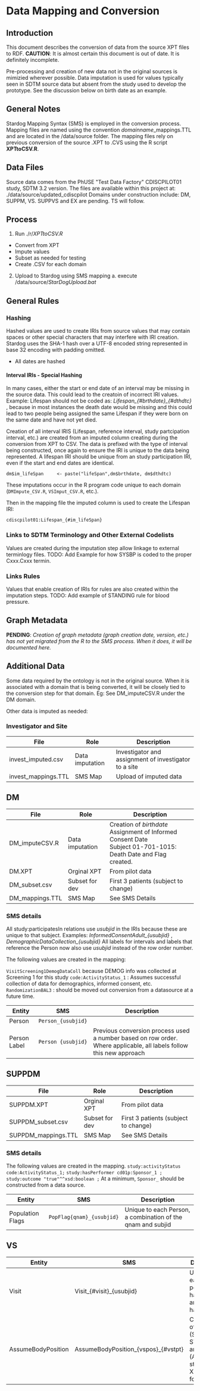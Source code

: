 
# Data Mapping and Conversion
## Introduction
This document describes the conversion of data from the source XPT files to RDF.
**CAUTION**: It is almost certain this document is out of date. It is definitely
incomplete.

Pre-processing and creation of new data not in the original sources is mimizied wherever possible. Data imputation is used for values typically seen in SDTM source data but absent from the study used to develop the prototype. See the discussion below on birth date as an example. 


## General Notes
Stardog Mapping Syntax (SMS) is employed in the conversion process. Mapping files are named
using the convention *domainname*_mappings.TTL and are located in the /data/source
folder. The mapping files rely on previous conversion of the source .XPT to .CVS
using the R script **XPTtoCSV.R**.

## Data Files
Source data comes from the PhUSE "Test Data Factory" CDISCPILOT01 study,
SDTM 3.2 version. The files are available within this project at:  
./data/source/updated_cdiscpilot
Domains under construction include: DM, SUPPM, VS. SUPPVS and EX are pending.
TS will follow.


## Process
1. Run ./r/*XPTtoCSV.R*
  * Convert from XPT
  * Impute values
  * Subset as needed for testing
  * Create .CSV for each domain
2. Upload to Stardog using SMS mapping
  a. execute /data/source/*StarDogUpload.bat*


## General Rules
### Hashing
Hashed values are used to create IRIs from source values that may contain spaces or other special characters that may interfere with IRI creation. Stardog uses the SHA-1 hash over a UTF-8 encoded string represented in base 32 encoding with padding omitted.

* All dates are hashed

#### Interval IRIs - Special Hashing
In many cases, either the start or end date of an interval may be missing in the source data. This could lead to the creatoin of incorrect IRI values. Example: Lifespan should not be coded as: *Lifespan_{#brthdate}_{#dthdtc}* , because in most instances the death date would be missing and this could lead to two people being assigned the same Lifespan if they were born on the same date and have not yet died.

Creation of all interval IRIS (Lifespan, reference interval, study partcipation interval, etc.) are created from an imputed column creating during the conversion from XPT to CSV. The data is prefixed with the type of interval being constructed, once again to ensure the IRI is unique to the data being represented. A lifespan IRI should be unique from an study participation IRI, even if the start and end dates are identical.

    dm$im_lifeSpan     <- paste("lifeSpan",dm$brthdate, dm$dthdtc)

These imputations occur in the R program code unique to each domain (`DMImpute_CSV.R`, `VSImput_CSV.R`, etc.).

Then in the mapping file the imputed column is used to create the Lifespan IRI:

    cdiscpilot01:Lifespan_{#im_lifeSpan} 

### Links to SDTM Terminology and Other External Codelists
Values are created during the imputation step allow linkage to external terminlogy files. 
TODO: Add Example for how SYSBP is coded to the proper Cxxx.Cxxx termin. 


### Links Rules 
Values that enable creation of IRIs for rules are also created within the imputation steps.
TODO: Add example of STANDING rule for blood pressure.


## Graph Metadata
**PENDING**: 
*Creation of graph metadata (graph creation date, version, etc.) has not yet migrated from the R to the SMS process. When it does, it will be documented here.*


## Additional Data 
Some data required by the ontology is not in the original source. When it is associated with a domain that is being converted, it will be closely tied to the conversion step for that domain. Eg: See DM_imputeCSV.R under the DM domain.

Other data is imputed as needed:

### Investigator and Site

| File      | Role                     | Description                                  |
| --------- | ------------------------ | ---------------------------------------------|
|invest_imputed.csv | Data imputation | Investigator and assignment of investigator to a site 
|invest_mappings.TTL | SMS Map        | Upload of imputed data |


## DM

| File      | Role                     | Description                                  |
| --------- | ------------------------ | ---------------------------------------------|
|DM_imputeCSV.R | Data imputation | Creation of *birthdate* <br/>Assignment of Informed Consent Date<br/>Subject 01-701-1015: Death Date and Flag created.|
| DM.XPT | Orginal XPT  |  From pilot data |
| DM_subset.csv | Subset for dev  |  First 3 patients (subject to change) |
| DM_mappings.TTL | SMS Map |   See SMS Details |
 

### SMS details

All study:participatesIn relations use *usubjid* in the IRIs because these are unique to that subject. Examples: *InformedConsentAdult_{usubjid}* , *DemographicDataCollection_{usubjid}*  All labels for intervals and labels that reference the Person now also use *usubjid* instead of the row order number.


The following values are created in the mapping:

 `VisitScreening1DemogDataColl` because DEMOG info was collected at Screening 1 for this study
  `code:ActivityStatus_1` : Assumes successful collection of data for demographics, informed consent, etc.
  `RandomizationBAL3` : should be moved out conversion from a datasource at a future time.


| Entity    | SMS                      | Description                                   |
| --------- | ------------------------ | --------------------------------------------- |
| Person    | `Person_{usubjid}`       | |
| Person Label | `Person {usubjid}`  | Previous conversion process used a number based on row order. Where applicable, all labels follow this new approach |



## SUPPDM

| File      | Role                     | Description                                  |
| --------- | ------------------------ | ---------------------------------------------|
| SUPPDM.XPT | Orginal XPT  |  From pilot data |
| SUPPDM_subset.csv | Subset for dev  |  First 3 patients (subject to change) |
| SUPPDM_mappings.TTL | SMS Map |   See SMS Details |

### SMS details

The following values are created in the mapping. 
 `study:activityStatus code:ActivityStatus_1;`
 `study:hasPerformer cd01p:Sponsor_1 ;`
 `study:outcome "true"^^xsd:boolean ;`
 At a minimum, `Sponsor_` should be constructed from a data source.


| Entity    | SMS                      | Description                                   |
| --------- | ------------------------ | --------------------------------------------- |
| Population Flags  | `PopFlag{qnam}_{usubjid}`  | Unique to each Person,  a combination of the qnam and subjid |


## VS

| Entity    | SMS                      | Description 
| --------- | ------------------------ | ---------------------------------------------
| Visit     | Visit_{#visit}_{usubjid} | Unique to each visit x person. visit has spaces and must be hashed. 
| AssumeBodyPosition | AssumeBodyPosition_{vspos}_{#vstpt} | Combination of the *vspos* (SUPINE or STANDING) and *vstpt* (After standing for X, after lying for X) 

